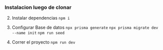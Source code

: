 ### Instalacion luego de clonar

2. Instalar dependencias
   `npm i`

3. Configurar Base de datos
   `npx prisma generate`
   `npx prisma migrate dev --name init`
   `npm run seed`

4. Correr el proyecto
   `npm run dev`